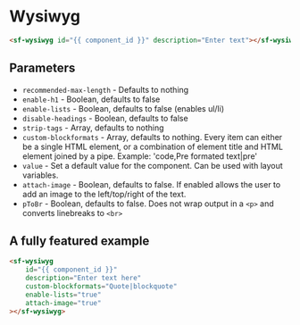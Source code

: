 # Wysiwyg

```html
<sf-wysiwyg id="{{ component_id }}" description="Enter text"></sf-wysiwyg>
```

## Parameters

* `recommended-max-length` - Defaults to nothing
* `enable-h1` - Boolean, defaults to false
* `enable-lists` - Boolean, defaults to false (enables ul/li)
* `disable-headings` - Boolean, defaults to false
* `strip-tags` - Array, defaults to nothing
* `custom-blockformats` - Array, defaults to nothing. Every item can either be a single HTML element, or a combination of element title and HTML element joined by a pipe. Example: 'code,Pre formated text|pre'
* `value` - Set a default value for the component. Can be used with layout variables.
* `attach-image` - Boolean, defaults to false. If enabled allows the user to add an image to the left/top/right of the text.
* `pToBr` - Boolean, defaults to false. Does not wrap output in a `<p>` and converts linebreaks to `<br>`

## A fully featured example

```html
<sf-wysiwyg
	id="{{ component_id }}"
	description="Enter text here"
	custom-blockformats="Quote|blockquote"
	enable-lists="true"
	attach-image="true"
></sf-wysiwyg>
```
